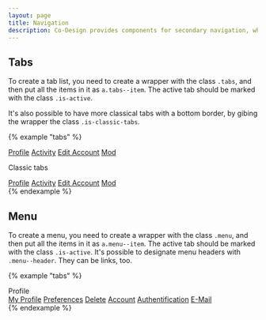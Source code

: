 ```yaml
---
layout: page
title: Navigation
description: Co-Design provides components for secondary navigation, which should not switch the context (i.e. not going from a user page to a question page).
---
```


## Tabs

To create a tab list, you need to create a wrapper with the class `.tabs`, and then put all the items in it as `a.tabs--item`. The active tab should be marked with the class `.is-active`.

It's also possible to have more classical tabs with a bottom border, by gibing the wrapper the class `.is-classic-tabs`.

{% example "tabs" %}
<div class="tabs">
    <a class="tabs--item" href="#">Profile</a>
    <a class="tabs--item is-active" href="#">Activity</a>
    <a class="tabs--item" href="#">Edit Account</a>
    <a class="tabs--item" href="#">Mod</a>
</div>
<p>Classic tabs</p>
<div class="tabs is-classic-tabs">
    <a class="tabs--item" href="#">Profile</a>
    <a class="tabs--item is-active" href="#">Activity</a>
    <a class="tabs--item" href="#">Edit Account</a>
    <a class="tabs--item" href="#">Mod</a>
</div>
{% endexample %}

## Menu

To create a menu, you need to create a wrapper with the class `.menu`, and then put all the items in it as `a.menu--item`. The active tab should be marked with the class `.is-active`. It's possible to designate menu headers with `.menu--header`. They can be links, too.

{% example "tabs" %}
<div class="menu">
    <div class="menu--heading">Profile</div>
    <a class="menu--item" href="#">My Profile</a>
    <a class="menu--item" href="#">Preferences</a>
    <a class="menu--item" href="#">Delete</a>
    <a class="menu--heading" href="#">Account</a>
    <a class="menu--item is-active" href="#">Authentification</a>
    <a class="menu--item" href="#">E-Mail</a>
</div>
{% endexample %}